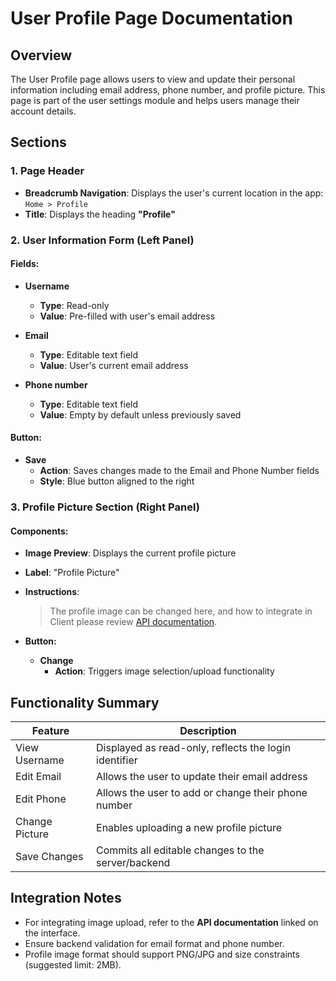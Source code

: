 # User Profile Page Documentation

## Overview
The User Profile page allows users to view and update their personal information including email address, phone number, and profile picture. This page is part of the user settings module and helps users manage their account details.

## Sections

### 1. Page Header
- **Breadcrumb Navigation**: Displays the user's current location in the app: `Home > Profile`
- **Title**: Displays the heading **"Profile"**

### 2. User Information Form (Left Panel)

#### Fields:

- **Username**
  - **Type**: Read-only
  - **Value**: Pre-filled with user's email address
  
- **Email**
  - **Type**: Editable text field
  - **Value**: User's current email address

- **Phone number**
  - **Type**: Editable text field
  - **Value**: Empty by default unless previously saved

#### Button:
- **Save**
  - **Action**: Saves changes made to the Email and Phone Number fields
  - **Style**: Blue button aligned to the right

### 3. Profile Picture Section (Right Panel)

#### Components:
- **Image Preview**: Displays the current profile picture
- **Label**: "Profile Picture"
- **Instructions**:
  > The profile image can be changed here, and how to integrate in Client please review [API documentation](#).

- **Button:**
  - **Change**
    - **Action**: Triggers image selection/upload functionality

## Functionality Summary

| Feature         | Description                                                                 |
|-----------------|-----------------------------------------------------------------------------|
| View Username   | Displayed as read-only, reflects the login identifier                      |
| Edit Email      | Allows the user to update their email address                              |
| Edit Phone      | Allows the user to add or change their phone number                        |
| Change Picture  | Enables uploading a new profile picture                                    |
| Save Changes    | Commits all editable changes to the server/backend                         |

## Integration Notes

- For integrating image upload, refer to the **API documentation** linked on the interface.
- Ensure backend validation for email format and phone number.
- Profile image format should support PNG/JPG and size constraints (suggested limit: 2MB).
